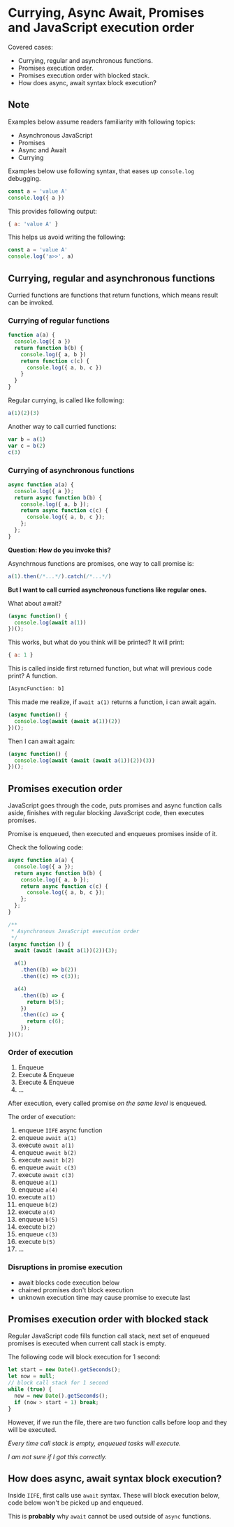 # Currying, Async Await, Promises and JavaScript execution order

Covered cases:

- Currying, regular and asynchronous functions.
- Promises execution order.
- Promises execution order with blocked stack.
- How does async, await syntax block execution?

## Note

Examples below assume readers familiarity with following topics:

- Asynchronous JavaScript
- Promises
- Async and Await
- Currying

Examples below use following syntax, that eases up `console.log` debugging.

```js
const a = 'value A'
console.log({ a })
```

This provides following output:

```js
{ a: 'value A' }
```

This helps us avoid writing the following:

```js
const a = 'value A'
console.log('a>>', a)
```

## Currying, regular and asynchronous functions

Curried functions are functions that return functions, which means result can be invoked.

### Currying of regular functions

```js
function a(a) {
  console.log({ a })
  return function b(b) {
    console.log({ a, b })
    return function c(c) {
      console.log({ a, b, c })
    }
  }
}
```

Regular currying, is called like following:

```js
a(1)(2)(3)
```

Another way to call curried functions:

```js
var b = a(1)
var c = b(2)
c(3)
```

### Currying of asynchronous functions

```js
async function a(a) {
  console.log({ a });
  return async function b(b) {
    console.log({ a, b });
    return async function c(c) {
      console.log({ a, b, c });
    };
  };
}
```

**Question: How do you invoke this?**

Asynchrnous functions are promises, one way to call promise is:

```js
a(1).then(/*...*/).catch(/*...*/)
```

**But I want to call curried asynchronous functions like regular ones.**

What about await?

```js
(async function() {
  console.log(await a(1))
})();
```

This works, but what do you think will be printed? It will print:

```js
{ a: 1 }
```

This is called inside first returned function, but what will previous code print? A function.

```js
[AsyncFunction: b]
```

This made me realize, if `await a(1)` returns a function, i can await again.

```js
(async function() {
  console.log(await (await a(1))(2))
})();
```

Then I can await again:

```js
(async function() {
  console.log(await (await (await a(1))(2))(3))
})();
```

## Promises execution order

JavaScript goes through the code, puts promises and async function calls aside, finishes with regular blocking JavaScript code, then executes promises.

Promise is enqueued, then executed and enqueues promises inside of it.

Check the following code:

```js
async function a(a) {
  console.log({ a });
  return async function b(b) {
    console.log({ a, b });
    return async function c(c) {
      console.log({ a, b, c });
    };
  };
}

/**
 * Asynchronous JavaScript execution order
 */
(async function () {
  await (await (await a(1))(2))(3);

  a(1)
    .then((b) => b(2))
    .then((c) => c(3));

  a(4)
    .then((b) => {
      return b(5);
    })
    .then((c) => {
      return c(6);
    });
})();
```

### Order of execution

1. Enqueue
2. Execute & Enqueue
3. Execute & Enqueue
4. ...

After execution, every called promise *on the same level* is enqueued.

The order of execution:

1. enqueue `IIFE` async function
2. enqueue `await a(1)`
3. execute `await a(1)`
4. enqueue `await b(2)`
5. execute `await b(2)`
6. enqueue `await c(3)`
7. execute `await c(3)`
8. enqueue `a(1)`
9. enqueue `a(4)`
10. execute `a(1)`
11. enqueue `b(2)`
12. execute `a(4)`
13. enqueue `b(5)`
14. execute `b(2)`
15. enqueue `c(3)`
16. execute `b(5)`
17. ...

### Disruptions in promise execution

- await blocks code execution below
- chained promises don't block execution
- unknown execution time may cause promise to execute last

## Promises execution order with blocked stack

Regular JavaScript code fills function call stack, next set of enqueued promises is executed when current call stack is empty.

The following code will block execution for 1 second:

```js
let start = new Date().getSeconds();
let now = null;
// block call stack for 1 second
while (true) {
  now = new Date().getSeconds();
  if (now > start + 1) break;
}
```

However, if we run the file, there are two function calls before loop and they will be executed.

*Every time call stack is empty, enqueued tasks will execute.*

*I am not sure if I got this correctly.*

##  How does async, await syntax block execution?

Inside `IIFE`, first calls use `await` syntax. These will block execution below, code below won't be picked up and enqueued.

This is **probably** why `await` cannot be used outside of `async` functions.
